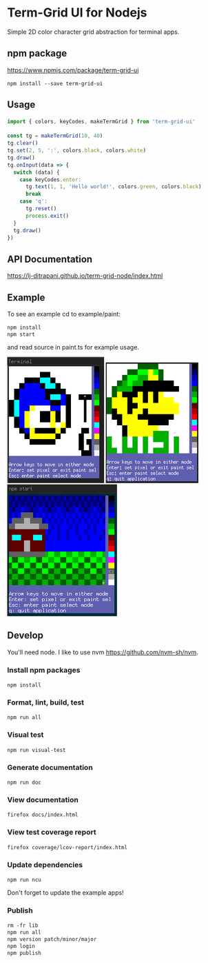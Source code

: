 Term-Grid UI for Nodejs
=======================

Simple 2D color character grid abstraction for terminal apps.


npm package
-----------

<https://www.npmjs.com/package/term-grid-ui>

    npm install --save term-grid-ui


Usage
-----

```typescript
import { colors, keyCodes, makeTermGrid } from 'term-grid-ui'

const tg = makeTermGrid(10, 40)
tg.clear()
tg.set(2, 5, ':', colors.black, colors.white)
tg.draw()
tg.onInput(data => {
  switch (data) {
    case keyCodes.enter:
      tg.text(1, 1, 'Hello world!', colors.green, colors.black)
      break
    case 'q':
      tg.reset()
      process.exit()
  }
  tg.draw()
})
```


API Documentation
-----------------

<https://lj-ditrapani.github.io/term-grid-node/index.html>


Example
-------

To see an example cd to example/paint:

    npm install
    npm start

and read source in paint.ts for example usage.

![Paint Example App](megaman-paint.png)
![Paint Example App](luigi-paint.png)
![Paint Example App](house-paint.png)


Develop
-------

You'll need node.  I like to use nvm <https://github.com/nvm-sh/nvm>.


### Install npm packages ###

    npm install


### Format, lint, build, test ###

    npm run all


### Visual test ###

    npm run visual-test


### Generate documentation ###

    npm run doc


### View documentation ###

    firefox docs/index.html


### View test coverage report ###

    firefox coverage/lcov-report/index.html


### Update dependencies ###

    npm run ncu

Don't forget to update the example apps!


### Publish ###

    rm -fr lib
    npm run all
    npm version patch/minor/major
    npm login
    npm publish

